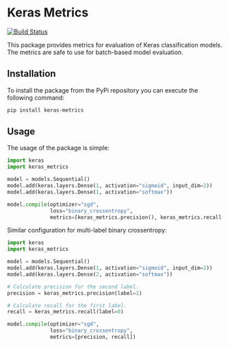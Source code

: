 # Keras Metrics

[![Build Status][BuildStatus]](https://travis-ci.org/netrack/keras-metrics)

This package provides metrics for evaluation of Keras classification models.
The metrics are safe to use for batch-based model evaluation.

## Installation

To install the package from the PyPi repository you can execute the following
command:
```sh
pip install keras-metrics
```

## Usage

The usage of the package is simple:
```py
import keras
import keras_metrics

model = models.Sequential()
model.add(keras.layers.Dense(1, activation="sigmoid", input_dim=2))
model.add(keras.layers.Dense(1, activation="softmax"))

model.compile(optimizer="sgd",
              loss="binary_crossentropy",
              metrics=[keras_metrics.precision(), keras_metrics.recall()])
```

Similar configuration for multi-label binary crossentropy:
```py
import keras
import keras_metrics

model = models.Sequential()
model.add(keras.layers.Dense(1, activation="sigmoid", input_dim=2))
model.add(keras.layers.Dense(2, activation="softmax"))

# Calculate precision for the second label.
precision = keras_metrics.precision(label=1)

# Calculate recall for the first label.
recall = keras_metrics.recall(label=0)

model.compile(optimizer="sgd",
              loss="binary_crossentropy",
              metrics=[precision, recall])
```

[BuildStatus]: https://travis-ci.org/netrack/keras-metrics.svg?branch=master
